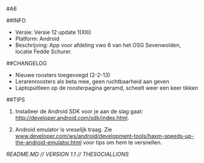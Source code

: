 #A6

##INFO

* Versie: Versie 12 update 1(XIIi)
* Platform: Android
* Beschrijving: App voor afdeling vwo 6 van het OSG Sevenwolden, locatie Fedde Schurer.

##CHANGELOG
* Nieuwe roosters toegevoegd (2-2-13)
* Lerarenroosters als beta mee, geen ruchtbaarheid aan geven
* Laptopuitleen op de roosterpagina geramd, scheelt weer een keer tikken


##TIPS

1. Installeer de Android SDK voor je aan de slag gaat: http://developer.android.com/sdk/index.html.

2. Android emulator is vreselijk traag. Zie www.developer.com/ws/android/development-tools/haxm-speeds-up-the-android-emulator.html
voor tips om hem te versnellen. 




*README.MD // VERSION 1.1 // THESOCIALLIONS*
